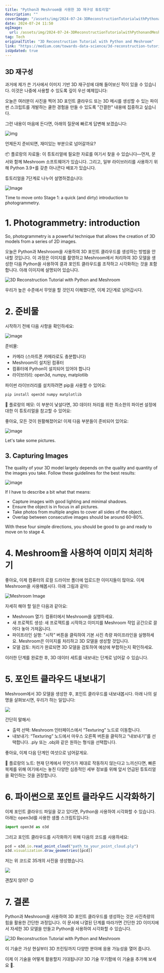 ```yaml
---
title: "Python과 Meshroom을 사용한 3D 재구성 튜토리얼"
description: ""
coverImage: "/assets/img/2024-07-24-3DReconstructionTutorialwithPythonandMeshroom_0.png"
date: 2024-07-24 11:50
ogImage: 
  url: /assets/img/2024-07-24-3DReconstructionTutorialwithPythonandMeshroom_0.png
tag: Tech
originalTitle: "3D Reconstruction Tutorial with Python and Meshroom"
link: "https://medium.com/towards-data-science/3d-reconstruction-tutorial-with-python-and-meshroom-2aa37805ab4a"
isUpdated: true
---
```





## 3D 재구성

과거에 제가 쓴 기사에서 이미지 기반 3D 재구성에 대해 들어보신 적이 있을 수 있습니다. 이것은 나중에 사용할 수 있도록 깊이 우선 예제입니다:

오늘은 여러분이 사진을 찍어 3D 포인트 클라우드 또는 3D 메시를 생성할 수 있는 파이썬 스크립트를 개발하는 쿨한 경험을 만들 수 있도록 "간결한" 내용에 집중하고 싶습니다.

그런 내용이 마음에 든다면, 아래의 질문에 빠르게 답변해 보겠습니다:

<div class="content-ad"></div>

![img](/assets/img/2024-07-24-3DReconstructionTutorialwithPythonandMeshroom_0.png)

언제든지 준비되면, 재미있는 부분으로 넘어갈까요?

📦 플로랑의 자료들: 이 튜토리얼에 필요한 자료를 여기서 찾을 수 있습니다—먼저, 문서와 함께 Meshroom 소프트웨어가 있습니다. 그리고, 일부 라이브러리를 사용하기 위해 Python 3.9+를 갖춘 아나콘다 배포가 있습니다.

튜토리얼을 7단계로 나누어 설명하겠습니다:

<div class="content-ad"></div>


![Image](/assets/img/2024-07-24-3DReconstructionTutorialwithPythonandMeshroom_1.png)

Time to move onto Stage 1: a quick (and dirty) introduction to photogrammetry.

# 1. Photogrammetry: introduction

So, photogrammetry is a powerful technique that allows the creation of 3D models from a series of 2D images.


<div class="content-ad"></div>

오늘은 Python과 Meshroom을 사용하여 3D 포인트 클라우드를 생성하는 방법을 안내할 것입니다. 이 과정은 이미지를 촬영하고 Meshroom에서 처리하여 3D 모델을 생성한 다음 Python을 사용하여 결과 포인트 클라우드를 조작하고 시각화하는 것을 포함합니다. 아래 이미지에 설명되어 있습니다.

![3D Reconstruction Tutorial with Python and Meshroom](/assets/img/2024-07-24-3DReconstructionTutorialwithPythonandMeshroom_2.png)

우리가 높은 수준에서 무엇을 할 것인지 이해했다면, 이제 2단계로 넘어갑시다.

# 2. 준비물

<div class="content-ad"></div>

시작하기 전에 다음 사항을 확인하세요:

![image](/assets/img/2024-07-24-3DReconstructionTutorialwithPythonandMeshroom_3.png)

준비물:

- 카메라 (스마트폰 카메라로도 충분합니다)
- Meshroom이 설치된 컴퓨터
- 컴퓨터에 Python이 설치되어 있어야 합니다
- 라이브러리: open3d, numpy, matplotlib

<div class="content-ad"></div>

파이썬 라이브러리를 설치하려면 pip을 사용할 수 있어요:

```js
pip install open3d numpy matplotlib
```

🦚 플로랑의 메모: 이 부분이 낯설다면, 3D 데이터 처리를 위한 최소한의 파이썬 설정에 대한 이 튜토리얼을 참고할 수 있어요:

좋아요, 모든 것이 원활해졌어요! 이제 다음 부분들이 준비되어 있어요:

<div class="content-ad"></div>


![image](/assets/img/2024-07-24-3DReconstructionTutorialwithPythonandMeshroom_4.png)

Let's take some pictures.

## 3. Capturing Images

The quality of your 3D model largely depends on the quality and quantity of the images you take. Follow these guidelines for the best results:


<div class="content-ad"></div>


![image](/assets/img/2024-07-24-3DReconstructionTutorialwithPythonandMeshroom_5.png)

If I have to describe a bit what that means:

- Capture images with good lighting and minimal shadows.
- Ensure the object is in focus in all pictures.
- Take photos from multiple angles to cover all sides of the object.
- Overlap between consecutive images should be around 60–80%.

With these four simple directions, you should be good to go and ready to move on to stage 4.


<div class="content-ad"></div>

# 4. Meshroom을 사용하여 이미지 처리하기

좋아요, 이제 컴퓨터의 로컬 드라이브 폴더에 업로드한 이미지들이 많아요. 이제 Meshroom을 사용해봅시다. 아래 그림과 같이:

![Meshroom Image](/assets/img/2024-07-24-3DReconstructionTutorialwithPythonandMeshroom_6.png)

자세히 해야 할 일은 다음과 같아요:

<div class="content-ad"></div>

- Meshroom 열기: 컴퓨터에서 Meshroom을 실행하세요.
- 새 프로젝트 생성: 새 프로젝트를 시작하고 이미지를 Meshroom 작업 공간으로 끌어다 놓아 가져옵니다.
- 파이프라인 실행: "시작" 버튼을 클릭하여 기본 사진 측량 파이프라인을 실행하세요. Meshroom은 이미지를 처리하고 3D 모델을 생성할 것입니다.
- 모델 검토: 처리가 완료되면 3D 모델을 검토하여 예상에 부합하는지 확인하세요.

이러한 단계를 완료한 후, 3D 데이터 세트를 내보내는 단계로 넘어갈 수 있습니다.

# 5. 포인트 클라우드 내보내기

Meshroom에서 3D 모델을 생성한 후, 포인트 클라우드를 내보내봅시다. 아래 나의 설명을 살펴보시면, 우리가 하는 일입니다:

<div class="content-ad"></div>

<img src="/assets/img/2024-07-24-3DReconstructionTutorialwithPythonandMeshroom_7.png" />

간단히 말해서:

- 출력 선택: Meshroom 인터페이스에서 “Texturing” 노드로 이동합니다.
- 내보내기: “Texturing” 노드에서 마우스 오른쪽 버튼을 클릭하고 “내보내기”를 선택합니다. .ply 또는 .obj와 같은 원하는 형식을 선택합니다.

좋아요, 이제 다음 단계인 여섯으로 넘어갈게요.

<div class="content-ad"></div>

🦚 플로랑의 노트: 현재 단계에서 무언가가 제대로 작동하지 않는다고 느끼신다면, 빠른 복제를 위해 여기에서는 놓친 다양한 심층적인 세부 정보를 위해 앞서 언급된 튜토리얼을 확인하는 것을 권장합니다.

# 6. 파이썬으로 포인트 클라우드 시각화하기

이제 포인트 클라우드 파일을 갖고 있다면, Python을 사용하여 시각화할 수 있습니다. 아래는 open3d를 사용한 샘플 스크립트입니다:

```python
import open3d as o3d
```

<div class="content-ad"></div>

그리고 포인트 클라우드를 시각화하기 위해 다음의 코드를 사용하세요:

```js
pcd = o3d.io.read_point_cloud("path_to_your_point_cloud.ply")
o3d.visualization.draw_geometries([pcd])
```

저는 위 코드로 35개의 사진을 생성했습니다. 

<img src="https://miro.medium.com/v2/resize:fit:1200/1*xvWCgFf_fUyX0bdgu5skGw.gif" />

<div class="content-ad"></div>

괜찮지 않아? 😉

# 7. 결론

Python과 Meshroom을 사용하여 3D 포인트 클라우드를 생성하는 것은 사진측량의 힘을 활용한 간단한 과정입니다. 이 문서에 나열된 단계를 따라가면 간단한 2D 이미지에서 자세한 3D 모델을 만들고 Python을 사용하여 시각화할 수 있습니다.

![3D Reconstruction Tutorial with Python and Meshroom](/assets/img/2024-07-24-3DReconstructionTutorialwithPythonandMeshroom_8.png)

<div class="content-ad"></div>

이 기술은 가상 현실부터 3D 프린팅까지 다양한 분야에 응용 가능성을 열어 줍니다.

이제 이 기술을 어떻게 활용할지 기대됩니다! 3D 기술 무기함에 이 기술을 추가해 보세요 🏹.